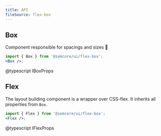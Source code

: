 ```yaml
---
title: API
fileSource: flex-box
---
```


## Box

Component responsible for spacings and sizes 📐

```jsx
import { Box } from '@semcore/ui/flex-box';
<Box />;
```

@typescript IBoxProps

## Flex

The layout building component is a wrapper over CSS-flex. It inherits all properties from `Box`.

```jsx
import { Flex } from '@semcore/ui/flex-box';
<Flex />;
```

@typescript IFlexProps
